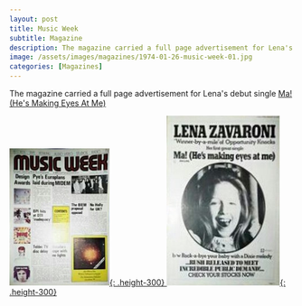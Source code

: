 ```yaml
---
layout: post
title: Music Week
subtitle: Magazine
description: The magazine carried a full page advertisement for Lena's debut single Ma! (He's Making Eyes At Me).
image: /assets/images/magazines/1974-01-26-music-week-01.jpg
categories: [Magazines]
---
```


The magazine carried a full page advertisement for Lena's debut single <a href="/discography/singles/ma-hes-making-eyes-at-me.html">Ma! (He's Making Eyes At Me)

![](/assets/images/magazines/1974-01-26-music-week-01.jpg){: .height-300}
![](/assets/images/magazines/1974-01-26-music-week-02.jpg){: .height-300}

